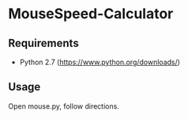 # MouseSpeed-Calculator

## Requirements
- Python 2.7 (https://www.python.org/downloads/)

## Usage
Open mouse.py, follow directions.
